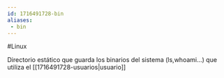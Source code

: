 ```yaml
---
id: 1716491728-bin
aliases:
 - bin
---
```


#Linux 

Directorio estático que guarda los binarios del sistema (ls,whoami...) que utiliza el [[1716491728-usuarios|usuario]]